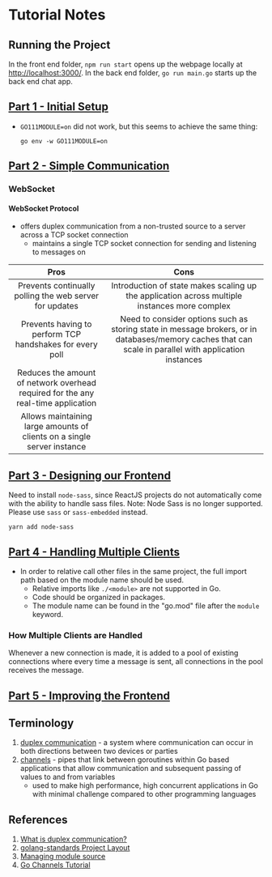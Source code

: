 # Tutorial Notes

## Running the Project

In the front end folder, `npm run start` opens up the webpage locally at [http://localhost:3000/](http://localhost:3000/). In the back end folder, `go run main.go` starts up the back end chat app.

## [Part 1 - Initial Setup](https://tutorialedge.net/projects/chat-system-in-go-and-react/part-1-initial-setup/)

- `GO111MODULE=on` did not work, but this seems to achieve the same thing:

  ```[C++]
  go env -w GO111MODULE=on
  ```

## [Part 2 - Simple Communication](https://tutorialedge.net/projects/chat-system-in-go-and-react/part-2-simple-communication/)

### WebSocket

#### WebSocket Protocol

- offers duplex communication from a non-trusted source to a server across a TCP socket connection
  - maintains a single TCP socket connection for sending and listening to messages on

|                                       Pros                                        |                                                                          Cons                                                                          |
| :-------------------------------------------------------------------------------: | :----------------------------------------------------------------------------------------------------------------------------------------------------: |
|              Prevents continually polling the web server for updates              |                             Introduction of state makes scaling up the application across multiple instances more complex                              |
|             Prevents having to perform TCP handshakes for every poll              | Need to consider options such as storing state in message brokers, or in databases/memory caches that can scale in parallel with application instances |
| Reduces the amount of network overhead required for the any real-time application |                                                                                                                                                        |
|      Allows maintaining large amounts of clients on a single server instance      |                                                                                                                                                        |

## [Part 3 - Designing our Frontend](https://tutorialedge.net/projects/chat-system-in-go-and-react/part-3-designing-our-frontend/)

Need to install `node-sass`, since ReactJS projects do not automatically come with the ability to handle sass files.
Note: Node Sass is no longer supported. Please use `sass` or `sass-embedded` instead.

```[shell]
yarn add node-sass
```

## [Part 4 - Handling Multiple Clients](https://tutorialedge.net/projects/chat-system-in-go-and-react/part-4-handling-multiple-clients/)

- In order to relative call other files in the same project, the full import path based on the module name should be used.
  - Relative imports like `./<module>` are not supported in Go.
  - Code should be organized in packages.
  - The module name can be found in the "go.mod" file after the `module` keyword.

### How Multiple Clients are Handled

Whenever a new connection is made, it is added to a pool of existing connections where every time a message is sent, all connections in the pool receives the message.

## [Part 5 - Improving the Frontend](https://tutorialedge.net/projects/chat-system-in-go-and-react/part-5-improved-frontend/)

## Terminology

1. [duplex communication][1] - a system where communication can occur in both directions between two devices or parties
2. [channels][2] - pipes that link between goroutines within Go based applications that allow communication and subsequent passing of values to and from variables
   - used to make high performance, high concurrent applications in Go with minimal challenge compared to other programming languages

## References

1. [What is duplex communication?][1]
2. [golang-standards Project Layout](https://github.com/golang-standards/project-layout)
3. [Managing module source](https://go.dev/doc/modules/managing-source)
4. [Go Channels Tutorial][2]

[1]: https://www.pubnub.com/learn/glossary/duplex-communication/
[2]: https://tutorialedge.net/golang/go-channels-tutorial/
